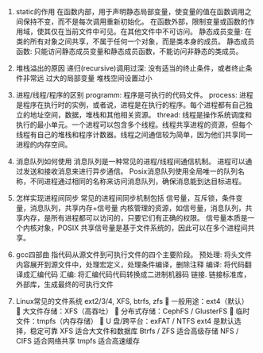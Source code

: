 1. static的作用
在函数内部，用于声明静态局部变量，使变量的值在函数调用之间保持不变，而不是每次调用重新初始化。
在函数外部，限制变量或函数的作用域，使其仅在当前文件中可见。在其他文件中不可访问。
静态成员变量: 在类的所有对象之间共享，不属于任何一个对象，而是类本身的成员。
静态成员函数: 只能访问静态成员变量和静态成员函数，不能访问非静态的类成员。

2. 堆栈溢出的原因
递归(recursive)调用过深: 没有适当的终止条件，或者终止条件非常远
过大的局部变量
堆栈空间设置过小

3. 进程/线程/程序的区别
programm: 程序是可执行的代码文件。
process: 进程是程序在执行时的实例，或者说，进程是在执行的程序。每个进程都有自己独立的地址空间，数据，堆栈和其他相关资源。
thread: 线程是操作系统调度和执行的最小单元。一个进程可以包含多个线程。线程共享进程的资源，但每个线程有自己的堆栈和程序计数器。线程之间通信较为简单，因为他们共享同一进程的内存空间。

4. 消息队列如何使用
消息队列是一种常见的进程/线程间通信机制。
进程可以通过发送和接收消息来进行异步通信。
Posix消息队列使用全局唯一的队列名称，不同进程通过相同的名称来访问消息队列，确保消息能到达目标进程。

5. 怎样实现进程间同步
常见的进程间同步机制包括 信号量，互斥锁，条件变量，消息队列，共享内存+信号量
内核管理的资源，如信号量，消息队列，共享内存，是所有进程都可以访问的，只要它们有正确的权限。
信号量本质是一个内核对象，POSIX 共享信号量是基于文件系统的，因此可以在多个进程间共享。

6. gcc四部曲
指代码从源文件到可执行文件的四个主要阶段。
预处理: 将头文件内容展开到源文件中，处理宏定义，处理条件编译，删除注释
编译: 将代码翻译成汇编代码
汇编: 将汇编代码代码转换成二进制机器码
链接. 链接标准库，外部库，生成最终的可执行文件

7. Linux常见的文件系统
ext2/3/4, XFS, btrfs, zfs
📌 一般用途：ext4（默认）
📌 大文件存储：XFS（高吞吐）
📌 分布式存储：CephFS / GlusterFS
📌 临时文件：tmpfs（内存存储）
📌 U 盘/跨平台：exFAT / NTFS
ext4 是默认选择，稳定可靠
XFS 适合大文件和数据库
Btrfs / ZFS 适合高级存储
NFS / CIFS 适合网络共享
tmpfs 适合高速缓存


